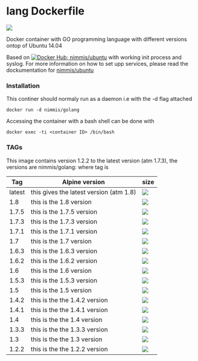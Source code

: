 
lang Dockerfile
===============
[![](https://images.microbadger.com/badges/image/nimmis/golang.svg)](https://microbadger.com/images/nimmis/golang "Get your own image badge on microbadger.com")

Docker container with GO programming language with different versions ontop of Ubuntu 14.04

Based on [![Docker Hub; nimmis/ubuntu](https://img.shields.io/badge/dockerhub-nimmis%2Fubuntu-green.svg)](https://registry.hub.docker.com/u/nimmis/ubuntu) with working init process and syslog. For more information on how to set upp services, please read the dockumentation for [nimmis/ubuntu](https://registry.hub.docker.com/u/nimmis/ubuntu)

### Installation

This continer should normaly run as a daemon i.e with the -d flag attached

    docker run -d nimmis/golang

Accessing the container with a bash shell can be done with

	docker exec -ti <container ID> /bin/bash

### TAGs

This image contains version 1.2.2 to the latest version (atm 1.7.3), the versions are nimmis/golang:<tag> where tag is

| Tag    | Alpine version | size |
| ------ | -------------- | ---- |
| latest |  this gives the latest version (atm 1.8) | [![](https://images.microbadger.com/badges/image/nimmis/golang.svg)](https://microbadger.com/images/nimmis/golang "Get your own image badge on microbadger.com") |
| 1.8  |  this is the 1.8 version | [![](https://images.microbadger.com/badges/image/nimmis/golang:1.8.svg)](https://microbadger.com/images/nimmis/golang:1.8 "Get your own image badge on microbadger.com") |
| 1.7.5  |  this is the 1.7.5 version | [![](https://images.microbadger.com/badges/image/nimmis/golang:1.7.5.svg)](https://microbadger.com/images/nimmis/golang:1.7.5 "Get your own image badge on microbadger.com") |
| 1.7.3  |  this is the 1.7.3 version | [![](https://images.microbadger.com/badges/image/nimmis/golang:1.7.3.svg)](https://microbadger.com/images/nimmis/golang:1.7.3 "Get your own image badge on microbadger.com") |
| 1.7.1  |  this is the 1.7.1 version | [![](https://images.microbadger.com/badges/image/nimmis/golang:1.7.1.svg)](https://microbadger.com/images/nimmis/golang:1.7.1 "Get your own image badge on microbadger.com") |
| 1.7    |  this is the 1.7 version | [![](https://images.microbadger.com/badges/image/nimmis/golang:1.7.svg)](https://microbadger.com/images/nimmis/golang:1.7 "Get your own image badge on microbadger.com")|
| 1.6.3  |  this is the 1.6.3 version | [![](https://images.microbadger.com/badges/image/nimmis/golang:1.6.3.svg)](https://microbadger.com/images/nimmis/golang:1.6.3 "Get your own image badge on microbadger.com")|
| 1.6.2  |  this is the 1.6.2 version | [![](https://images.microbadger.com/badges/image/nimmis/golang:1.6.2.svg)](https://microbadger.com/images/nimmis/golang:1.6.2 "Get your own image badge on microbadger.com")|
| 1.6    |  this is the 1.6 version | [![](https://images.microbadger.com/badges/image/nimmis/golang:1.6.svg)](https://microbadger.com/images/nimmis/golang:1.6 "Get your own image badge on microbadger.com") |
| 1.5.3  |  this is the 1.5.3 version | [![](https://images.microbadger.com/badges/image/nimmis/golang:1.5.3.svg)](https://microbadger.com/images/nimmis/golang:1.5.3 "Get your own image badge on microbadger.com") |
| 1.5    |  this is the 1.5 version | [![](https://images.microbadger.com/badges/image/nimmis/golang:1.5.svg)](https://microbadger.com/images/nimmis/golang:1.5 "Get your own image badge on microbadger.com") |
| 1.4.2  |  this is the the 1.4.2 version | [![](https://images.microbadger.com/badges/image/nimmis/golang:1.4.2.svg)](https://microbadger.com/images/nimmis/golang:1.4.2 "Get your own image badge on microbadger.com") |
| 1.4.1  |  this is the the 1.4.1 version | [![](https://images.microbadger.com/badges/image/nimmis/golang:1.4.1.svg)](https://microbadger.com/images/nimmis/golang:1.4.1 "Get your own image badge on microbadger.com") |
| 1.4    |  this is the the 1.4 version | [![](https://images.microbadger.com/badges/image/nimmis/golang:1.4.svg)](https://microbadger.com/images/nimmis/golang:1.4 "Get your own image badge on microbadger.com") |
| 1.3.3  |  this is the the 1.3.3 version | [![](https://images.microbadger.com/badges/image/nimmis/golang:1.3.3.svg)](https://microbadger.com/images/nimmis/golang:1.3.3 "Get your own image badge on microbadger.com") |
| 1.3    |  this is the the 1.3 version | [![](https://images.microbadger.com/badges/image/nimmis/golang:1.3.svg)](https://microbadger.com/images/nimmis/golang:1.3 "Get your own image badge on microbadger.com") |
| 1.2.2  |  this is the the 1.2.2 version | [![](https://images.microbadger.com/badges/image/nimmis/golang:1.2.2.svg)](https://microbadger.com/images/nimmis/golang:1.2.2 "Get your own image badge on microbadger.com") |

